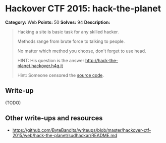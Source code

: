 # Hackover CTF 2015: hack-the-planet

**Category:** Web
**Points:** 50
**Solves:** 94
**Description:**

> Hacking a site is basic task for any skilled hacker.
> 
> Methods range from brute force to talking to people.
> 
> No matter which method you choose, don't forget to use head.
> 
> HINT: His question is the answer http://hack-the-planet.hackover.h4q.it
> 
> Hint: Someone censored the [source code](./hack-the-planet-275983b5101b4c089443f0486c6bfb03.go).


## Write-up

(TODO)

## Other write-ups and resources

* <https://github.com/ByteBandits/writeups/blob/master/hackover-ctf-2015/web/hack-the-planet/sudhackar/README.md>
